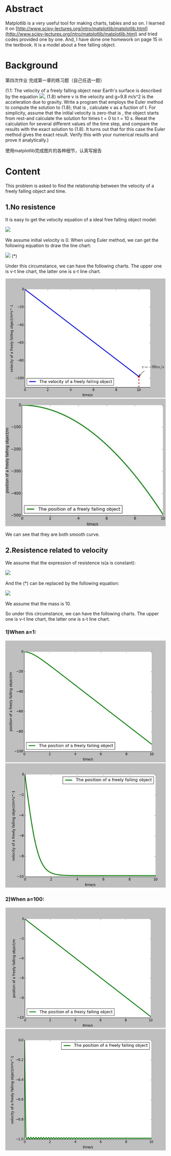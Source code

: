 # Abstract
 Matplotlib is a very useful tool for making charts, tables and so on. I learned it on [http://www.scipy-lectures.org/intro/matplotlib/matplotlib.html](http://www.scipy-lectures.org/intro/matplotlib/matplotlib.html) and tried codes provided one by one. And, I have done one homework on page 15 in the textbook. It is a model about a free falling object.
# Background
第四次作业
完成第一章的练习题（自己任选一题）

  (1.1: The velocity of a freely falling object near Earth's surface is described by the equation ![](http://latex.codecogs.com/gif.latex?\\frac{\dv}{dt}),  (1.8) where v is the velocity and g=9.8 m/s^2 is the acceleration due to gravity. Write a program that employs the Euler method to compute the solution to (1.8); that is , calculate v as a fuction of t. For simplicity, assume that the initial velocity is zero-that is , the object starts from rest-and calculate the solution for times t = 0 to t = 10 s. Reeat the calculation for several different values of the time step, and compare the results with the exact solution to (1.8). It turns out that for this case the Euler method gives the exact result. Verify this with your numerical results and prove it analytically.)
  
使用matplotlib完成图片的各种细节，认真写报告
# Content
This problem is asked to find the relationship between the velocity of a freely falling object and time. 
## 1.No resistence
It is easy to get the velocity equation of a ideal free falling object model:

![](http://latex.codecogs.com/gif.latex?\v=v_0-gt)
  
We assume initial velocity is 0. When using Euler method, we can get the following equation to draw the line chart:

![](http://latex.codecogs.com/gif.latex?\v(t+Delta)=v(t)-gdt)        (*)

Under this circumstance, we can have the following charts. The upper one is v-t line chart, the latter one is s-t line chart.

![](https://github.com/Nucleus2014/computationalphysics_N2014301020131/blob/master/4.jpg)
![](https://github.com/Nucleus2014/computationalphysics_N2014301020131/blob/master/4_1.jpg)

We can see that they are both smooth curve.
## 2.Resistence related to velocity
We assume that the expression of resistence is(a is constant):

![](http://latex.codecogs.com/gif.latex?\f=av)

And the (*) can be replaced by the following equation:

![](http://latex.codecogs.com/gif.latex?\v(t+Delta)=v(t)+(g-\\frac{\av^2}{m})dt)

We assume that the mass is 10.

So under this circumstance, we can have the following charts. The upper one is v-t line chart, the latter one is s-t line chart.
### 1)When a=1:

![](https://github.com/Nucleus2014/computationalphysics_N2014301020131/blob/master/4_3.jpg)
![](https://github.com/Nucleus2014/computationalphysics_N2014301020131/blob/master/4_3_1.jpg)

### 2)When a=100:
![](https://github.com/Nucleus2014/computationalphysics_N2014301020131/blob/master/4_2.jpg)
![](https://github.com/Nucleus2014/computationalphysics_N2014301020131/blob/master/4_2_1.jpg)
